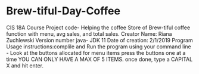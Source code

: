 # Brew-tiful-Day-Coffee
CIS 18A Course Project code-  Helping the coffee Store of Brew-tiful coffee function with menu, avg sales, and total sales. 
Creator Name: Riana Zuchlewski
Version number java- JDK 11
Date of creation: 2/1/2019
Program Usage instructions:complile and Run the program using your command line -
Look at the buttons allocated for menu items
press the buttons one at a time
YOU CAN ONLY HAVE A MAX OF 5 ITEMS.
once done, type a CAPITAL X and hit enter.
